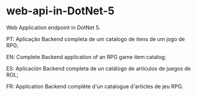 # web-api-in-DotNet-5
Web Application endpoint in DotNet 5.

PT: Aplicação Backend completa de um catalogo de itens de um jogo de RPG;

EN: Complete Backend application of an RPG game item catalog;

ES: Aplicación Backend completa de un catálogo de artículos de juegos de ROL;

FR: Application Backend complète d'un catalogue d'articles de jeu RPG.
